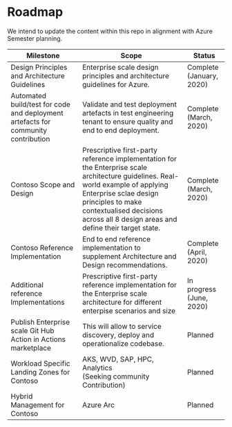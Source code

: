 
# Roadmap

We intend to update the content within this repo in alignment with Azure Semester planning.

| Milestone | Scope | Status |
|----------------------------------------------------------------------------------|-----------------------------------------------------------------------------------------------------------------------------------------------------------------------------------------------------------------------------------------------------|---------------------------|
| Design Principles and Architecture Guidelines | Enterprise scale design principles and architecture guidelines for Azure. | Complete (January, 2020)|
| Automated build/test for code and deployment artefacts for community contribution | Validate and test deployment artefacts in test engineering tenant to ensure quality and end to end deployment. | Complete (March, 2020) |
| Contoso Scope and Design | Prescriptive first-party reference implementation for the Enterprise scale architecture guidelines. Real-world example of applying Enterprise sclae design principles to make contextualised decisions across all 8 design areas and define their target state. | Complete (March, 2020) |
| Contoso Reference Implementation | End to end reference implementation to supplement Architecture and Design recommendations. | Complete (April, 2020) |
| Additional reference Implementations | Prescriptive first-party reference implementation for the Enterprise scale architecture for different enterpise scenarios and size | In progress (June, 2020) |
| Publish Enterprise scale Git Hub Action in Actions marketplace | This will allow to service discovery, deploy and operationalize codebase. | Planned |
| Workload Specific Landing Zones for Contoso | AKS, WVD, SAP, HPC, Analytics <br/> (Seeking community Contribution) |  Planned |
| Hybrid Management for Contoso | Azure Arc | Planned |
